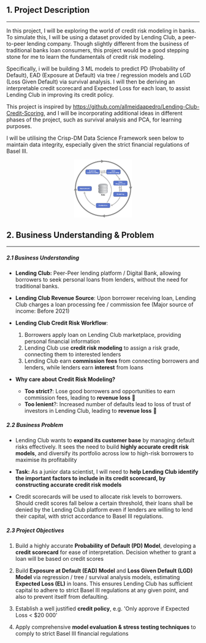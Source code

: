 ## 1. Project Description
<hr>

In this project, I will be exploring the world of credit risk modeling in banks. To simulate this, I will be using a dataset provided by Lending Club, a peer-to-peer lending company. Though slightly different from the business of traditional banks loan consumers, this project would be a good stepping stone for me to learn the fundamentals of credit risk modeling. 

Specifically, i will be building 3 ML models to predict PD (Probability of Default), EAD (Exposure at Default) via tree / regression models and LGD (Loss Given Default) via survival analysis. I will then be deriving an interpretable credit scorecard and Expected Loss for each loan, to assist Lending Club in improving its credit policy. 

This project is inspired by https://github.com/allmeidaapedro/Lending-Club-Credit-Scoring, and I will be incorporating additional ideas in different phases of the project, such as survival analysis and PCA, for learning purposes. 

I will be utilising the Crisp-DM Data Science Framework seen below to maintain data integrity, especially given the strict financial regulations of Basel III.

<p style="text-align:center;">
<img src="./1200px-CRISP-DM_Process_Diagram.png" width="30%">
</p> 

## 2. Business Understanding & Problem 
<hr>

##### 2.1 Business Understanding 

- **Lending Club:** Peer-Peer lending platform / Digital Bank, allowing borrowers to seek personal loans from lenders, without the need for traditional banks. 

- **Lending Club Revenue Source**: Upon borrower receiving loan, Lending Club charges a loan processing fee / commission fee (Major source of income: Before 2021) 

- **Lending Club Credit Risk Workflow**: 
    1. Borrowers apply loan on Lending Club marketplace, providing personal financial information
    2. Lending Club use **credit risk modeling** to assign a risk grade, connecting them to interested lenders 
    3. Lending Club earn **commission fees** from connecting borrowers and lenders, while lenders earn **interest** from loans

- **Why care about Credit Risk Modeling?**
  - **Too strict?**: Lose good borrowers and opportunities to earn commission fees, leading to **revenue loss** 💸
  - **Too lenient**?: Increased number of defaults lead to loss of trust of investors in Lending Club, leading to **revenue loss** 💸

##### 2.2 Business Problem 

- Lending Club wants to **expand its customer base** by managing default risks effectively. It sees the need to build **highly accurate credit risk models**, and diversify its portfolio across low to high-risk borrowers to maximise its profitability

- **Task:** As a junior data scientist, I will need to **help Lending Club identify the important factors to include in its credit scorecard, by constructing accurate credit risk models**

- Credit scorecards will be used to allocate risk levels to borrowers. Should credit scores fall below a certain threshold, their loans shall be denied by the Lending Club platform even if lenders are willing to lend their capital, with strict accordance to Basel III regulations. 


##### 2.3 Project Objectives
  1. Build a highly accurate **Probability of Default (PD) Model**, developing a **credit scorecard** for ease of interpretation. Decision whether to grant a loan will be based on credit scores 

  2. Build **Exposure at Default (EAD) Model** and **Loss Given Default (LGD) Model** via regression / tree / survival analysis models, estimating **Expected Loss (EL)** in loans. This ensures Lending Club has sufficient capital to adhere to strict Basel III regulations at any given point, and also to prevent itself from defaulting. 

  3. Establish a well justified **credit policy**, e.g. 'Only approve if Expected Loss < $20 000'

  4. Apply comprehensive **model evaluation & stress testing techniques** to comply to strict Basel III financial regulations 

